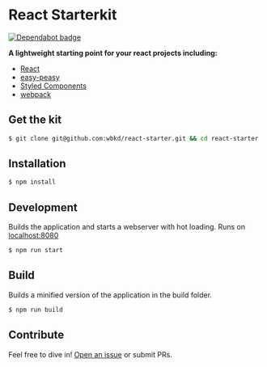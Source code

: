 # React Starterkit

[![Dependabot badge](https://flat.badgen.net/dependabot/wbkd/react-starter?icon=dependabot)](https://dependabot.com/)

**A lightweight starting point for your react projects including:**

* [React](https://facebook.github.io/react/)
* [easy-peasy](https://easy-peasy.now.sh/)
* [Styled Components](https://www.styled-components.com/)
* [webpack](https://webpack.js.org/)

## Get the kit

```sh
$ git clone git@github.com:wbkd/react-starter.git && cd react-starter
```

## Installation

```sh
$ npm install
```

## Development

Builds the application and starts a webserver with hot loading.
Runs on [localhost:8080](http://localhost:8080/)

```sh
$ npm run start
```

## Build

Builds a minified version of the application in the build folder.

```sh
$ npm run build
```

## Contribute

Feel free to dive in! [Open an issue](https://github.com/wbkd/react-starter/issues/new) or submit PRs.
